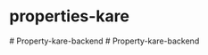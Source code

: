 # properties-kare
#   P r o p e r t y - k a r e - b a c k e n d  
 #   P r o p e r t y - k a r e - b a c k e n d  
 